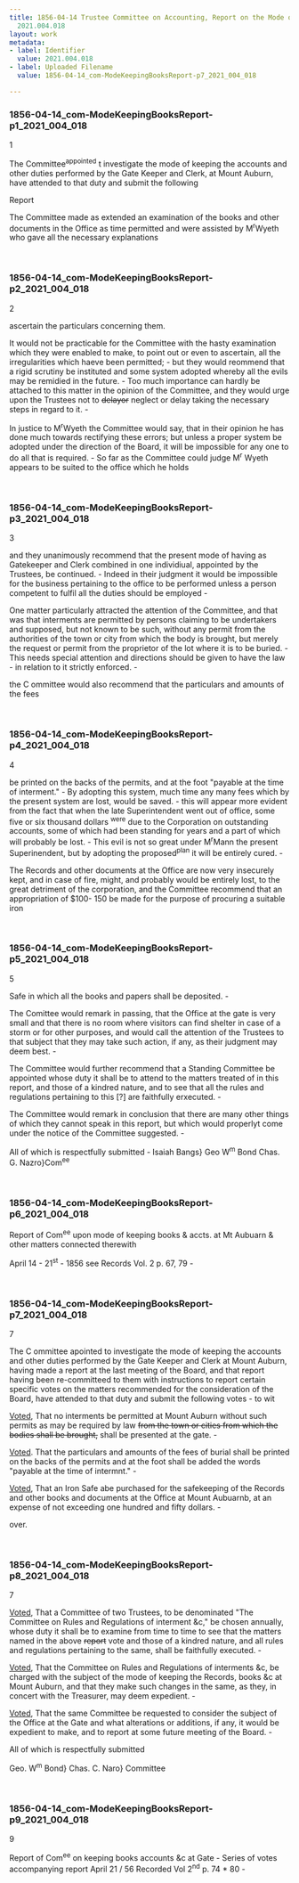```yaml
---
title: 1856-04-14 Trustee Committee on Accounting, Report on the Mode of Keeping Books,
  2021.004.018
layout: work
metadata:
- label: Identifier
  value: 2021.004.018
- label: Uploaded Filename
  value: 1856-04-14_com-ModeKeepingBooksReport-p7_2021_004_018

---
```

<div class="pages">
<div id="page-1773654">
<h3><a name="page-1773654">1856-04-14_com-ModeKeepingBooksReport-p1_2021_004_018</a></h3>
<div class="page-content">
<p>1</p>
<p>The Committee<sup>appointed</sup> t investigate the mode<span class='line-break'> </span>of keeping the accounts and other duties <span class='line-break'> </span>performed by the Gate Keeper and Clerk,<span class='line-break'> </span>at Mount Auburn, have attended to<span class='line-break'> </span>that duty and submit the following</p>
<p>Report</p>
<p>The Committee made as extended an <span class='line-break'> </span>examination of the books and other documents <span class='line-break'> </span>in the Office as time permitted and were <span class='line-break'> </span>assisted by M<sup>r</sup>Wyeth who gave all the <span class='line-break'> </span>necessary explanations</p>
</div>
</div>
<br />
<div id="page-1773655">
<h3><a name="page-1773655">1856-04-14_com-ModeKeepingBooksReport-p2_2021_004_018</a></h3>
<div class="page-content">
<p>2</p>
<p>ascertain the particulars concerning them.</p>
<p>It would not be practicable for the <span class='line-break'> </span>Committee with the hasty examination which <span class='line-break'> </span>they were enabled to make, to point out <span class='line-break'> </span>or even to ascertain, all the irregularities <span class='line-break'> </span>which haeve been permitted; - but they would <span class='line-break'> </span>reommend that a rigid scrutiny be instituted <span class='line-break'> </span>and some system adopted whereby all the <span class='line-break'> </span>evils may be remidied in the future. - Too<span class='line-break'> </span>much importance can hardly be attached <span class='line-break'> </span>to this matter in the opinion of the Committee,<span class='line-break'> </span>and they would urge upon the Trustees <span class='line-break'> </span>not to <del>delay</del><del>or</del> neglect or delay taking the<span class='line-break'> </span>necessary steps in regard to it. -</p>
<p>In justice to M<sup>r</sup>Wyeth the Committee would say, that in <span class='line-break'> </span>their opinion he has done much towards <span class='line-break'> </span>rectifying these errors; but unless a proper<span class='line-break'> </span>system be adopted under the direction of <span class='line-break'> </span>the Board, it will be impossible for any <span class='line-break'> </span>one to do all that is required. -  So <span class='line-break'> </span>far as the Committee could judge M<sup>r</sup> Wyeth <span class='line-break'> </span>appears to be suited to the office which he <span class='line-break'> </span>holds</p>
</div>
</div>
<br />
<div id="page-1773656">
<h3><a name="page-1773656">1856-04-14_com-ModeKeepingBooksReport-p3_2021_004_018</a></h3>
<div class="page-content">
<p>3</p>
<p>and they unanimously recommend that the <span class='line-break'> </span>present mode of having as Gatekeeper and <span class='line-break'> </span>Clerk combined in one individiual, appointed <span class='line-break'> </span>by the Trustees, be continued.  - Indeed in <span class='line-break'> </span>their judgment it would be impossible for <span class='line-break'> </span>the business pertaining to the office to be <span class='line-break'> </span>performed unless a person competent to fulfil<span class='line-break'> </span>all the duties should be employed -</p>
<p>One matter particularly attracted the attention <span class='line-break'> </span>of the Committee, and that was that interments<span class='line-break'> </span>are permitted by persons claiming to be <span class='line-break'> </span>undertakers and supposed, but not known<span class='line-break'> </span>to be such, without any permit from the <span class='line-break'> </span>authorities of the town or city from which <span class='line-break'> </span>the body is brought, but merely the request<span class='line-break'> </span>or permit from the proprietor of the lot <span class='line-break'> </span>where it is to be buried. - This needs <span class='line-break'> </span>special attention and directions should be <span class='line-break'> </span>given to have the law - in relation to it<span class='line-break'> </span>strictly enforced. -</p>
<p>the C ommittee would also recommend that <span class='line-break'> </span>the particulars and amounts of the fees</p>
</div>
</div>
<br />
<div id="page-1773657">
<h3><a name="page-1773657">1856-04-14_com-ModeKeepingBooksReport-p4_2021_004_018</a></h3>
<div class="page-content">
<p>4</p>
<p>be printed on the backs of the permits,<span class='line-break'> </span>and at the foot "payable at the time of <span class='line-break'> </span>interment." - By adopting this system, much <span class='line-break'> </span>time any many fees which by the present <span class='line-break'> </span>system are lost, would be saved. -<span class='line-break'> </span>this will appear more evident from the fact <span class='line-break'> </span>that when the late Superintendent went <span class='line-break'> </span>out of office, some five or six thousand <span class='line-break'> </span>dollars <sup>were</sup> due to the Corporation on outstanding <span class='line-break'> </span>accounts, some of which had been standing<span class='line-break'> </span>for years and a part of which will <span class='line-break'> </span>probably be lost. - This evil is not <span class='line-break'> </span>so great under M<sup>r</sup>Mann the present<span class='line-break'> </span>Superinendent, but by adopting the proposed<sup>plan</sup><span class='line-break'> </span>it will be entirely cured. -</p>
<p>The Records and other documents at the <span class='line-break'> </span>Office are now very insecurely kept, and <span class='line-break'> </span>in case of fire, might, and probably would <span class='line-break'> </span>be entirely lost, to the great detriment of <span class='line-break'> </span>the corporation, and the Committee recommend <span class='line-break'> </span>that an appropriation of $100- 150 be made<span class='line-break'> </span>for the purpose of procuring a suitable<span class='line-break'> </span>iron<span class='line-break'> </span></p>
</div>
</div>
<br />
<div id="page-1773658">
<h3><a name="page-1773658">1856-04-14_com-ModeKeepingBooksReport-p5_2021_004_018</a></h3>
<div class="page-content">
<p>5</p>
<p>Safe in which all the books and papers <span class='line-break'> </span>shall be deposited. -</p>
<p>The Comittee would remark in passing,<span class='line-break'> </span>that the Office at the gate is very small <span class='line-break'> </span>and that there is no room where visitors <span class='line-break'> </span>can find shelter in case of a storm or <span class='line-break'> </span>for other purposes, and would call the <span class='line-break'> </span>attention of the Trustees to that subject that <span class='line-break'> </span>they may take such action, if any, as <span class='line-break'> </span>their judgment may deem best. -</p>
<p>The Committee would further recommend<span class='line-break'> </span>that a Standing Committee be appointed <span class='line-break'> </span>whose duty it shall be to attend to the <span class='line-break'> </span>matters treated of in this report, and  those <span class='line-break'> </span>of a kindred nature, and to see that <span class='line-break'> </span>all the rules and regulations pertaining to this<span class='line-break'> </span>[?] are faithfully erxecuted. -</p>
<p>The Committee would remark in conclusion<span class='line-break'> </span>that there are many other things of which <span class='line-break'> </span>they cannot speak in this report, but which <span class='line-break'> </span>would properlyt come under the notice of the<span class='line-break'> </span>Committee suggested. -</p>
<p>All of which is respectfully submitted -<span class='line-break'> </span>Isaiah Bangs}<span class='line-break'> </span>Geo W<sup>m</sup> Bond<span class='line-break'> </span>Chas. G. Nazro}Com<sup>ee</sup></p>
</div>
</div>
<br />
<div id="page-1773659">
<h3><a name="page-1773659">1856-04-14_com-ModeKeepingBooksReport-p6_2021_004_018</a></h3>
<div class="page-content">
<p>Report of Com<sup>ee</sup> upon mode of keeping <span class='line-break'> </span>books &amp; accts. at Mt Aubuarn &amp;<span class='line-break'> </span>other matters connected therewith</p>
<p>April 14 - 21<sup>st</sup> - 1856<span class='line-break'> </span>see Records Vol. 2 p. 67, 79 -</p>
</div>
</div>
<br />
<div id="page-1773660">
<h3><a name="page-1773660">1856-04-14_com-ModeKeepingBooksReport-p7_2021_004_018</a></h3>
<div class="page-content">
<p>7</p>
<p>The C ommittee apointed to investigate the <span class='line-break'> </span>mode of keeping the accounts and other duties <span class='line-break'> </span>performed by the Gate Keeper and Clerk at Mount <span class='line-break'> </span>Auburn, having made a report at the last meeting <span class='line-break'> </span>of the Board, and that report having been re-committeed<span class='line-break'> </span>to them with instructions to  report certain specific <span class='line-break'> </span>votes on the matters recommended for the consideration <span class='line-break'> </span>of the Board, have attended to that duty and submit <span class='line-break'> </span>the following votes - to wit</p>
<p><u>Voted</u>, That no interments be permitted at <span class='line-break'> </span>Mount Auburn without such permits as may <span class='line-break'> </span>be required by law <del>from the town or cities <span class='line-break'> </span>from which the bodies shall be brought,</del> shall<span class='line-break'> </span>be presented at the gate. -</p>
<p><u>Voted</u>.  That the particulars and amounts of <span class='line-break'> </span>the fees of burial shall be printed on the backs <span class='line-break'> </span>of the permits and at the foot shall be added <span class='line-break'> </span>the words "payable at the time of intermnt." -</p>
<p><u>Voted</u>, That an Iron Safe abe purchased for <span class='line-break'> </span>the safekeeping of the Records and other books and <span class='line-break'> </span>documents at the Office at Mount Aubuarnb,<span class='line-break'> </span>at an expense of not exceeding one hundred<span class='line-break'> </span>and fifty dollars. -</p>
<p>over.<span class='line-break'> </span></p>
</div>
</div>
<br />
<div id="page-1773661">
<h3><a name="page-1773661">1856-04-14_com-ModeKeepingBooksReport-p8_2021_004_018</a></h3>
<div class="page-content">
<p>7</p>
<p><u>Voted</u>, That a Committee of two Trustees, <span class='line-break'> </span>to be denominated "The Committee on Rules <span class='line-break'> </span>and Regulations of interment &amp;c," be <span class='line-break'> </span>chosen annually, whose duty it shall be <span class='line-break'> </span>to examine from time to time to see that <span class='line-break'> </span>the matters named in the above <del>report</del><span class='line-break'> </span>vote and those of a kindred nature, <span class='line-break'> </span>and all rules and regulations pertaining to <span class='line-break'> </span>the same, shall be faithfully executed. -</p>
<p><u>Voted</u>, That the Committee on Rules and Regulations<span class='line-break'> </span>of interments &amp;c, be charged with the subject <span class='line-break'> </span>of the mode of keeping the Records, books  &amp;c<span class='line-break'> </span>at Mount Auburn, and that they make <span class='line-break'> </span>such changes in the same, as they, in <span class='line-break'> </span>concert with the Treasurer, may deem <span class='line-break'> </span>expedient. -</p>
<p><u>Voted</u>,  That the same Committee be requested <span class='line-break'> </span>to consider the subject of the Office at the <span class='line-break'> </span>Gate and what alterations or additions, <span class='line-break'> </span>if any, it would be expedient to make,<span class='line-break'> </span>and to report at some future meeting <span class='line-break'> </span>of the Board. -</p>
<p>All of which is respectfully submitted</p>
<p>Geo. W<sup>m</sup> Bond}<span class='line-break'> </span>Chas. C. Naro} Committee</p>
</div>
</div>
<br />
<div id="page-1773662">
<h3><a name="page-1773662">1856-04-14_com-ModeKeepingBooksReport-p9_2021_004_018</a></h3>
<div class="page-content">
<p>9</p>
<p>Report of Com<sup>ee</sup> on keeping books<span class='line-break'> </span>accounts &amp;c at Gate -<span class='line-break'> </span>Series of votes accompanying report<span class='line-break'> </span>April 21 / 56<span class='line-break'> </span>Recorded Vol 2<sup>nd</sup> p. 74 * 80 -</p>
</div>
</div>
<br />
</div>
